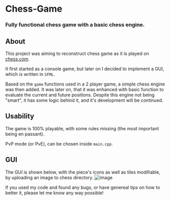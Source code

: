 # Chess-Game
### Fully functional chess game with a basic chess engine.

## About
This project was aiming to reconstruct chess game as it is played on *[chess.com](https://www.chess.com)*. 

It first started as a console game, but later on I decided to implement a GUI, which is written in `SFML`.

Based on the `game` functions used in a 2 player game, a simple chess engine was then added. It was later on, that it was enhanced with basic function to evaluate the current and future positions. 
Despite this engine not being "smart", it has some logic behind it, and it's development will be continued.

## Usability
The game is 100% playable, with some rules missing (the most important being en passant).

PvP mode (or PvE), can be chosen inside `main.cpp`.

## GUI
The GUI is shown below, with the piece's icons as well as tiles modifiable, by uploading an image to chess directory.
![image](https://github.com/dawidlashmann/Chess-Game/assets/115370220/51d9659c-4fa4-44ff-99a5-1b8b8ec7ef45)


If you used my code and found any bugs, or have genereal tips on how to better it, please let me know any way possible!
